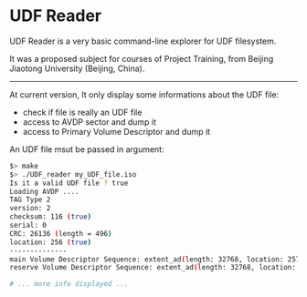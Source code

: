 UDF Reader
==========


UDF Reader is a very basic command-line explorer for UDF filesystem.

It was a proposed subject for courses of Project Training,
from Beijing Jiaotong University (Beijing, China).

___

At current version, It only display some informations about the UDF file:

 - check if file is really an UDF file
 - access to AVDP sector and dump it
 - access to Primary Volume Descriptor and dump it

An UDF file msut be passed in argument:

```bash
$> make
$> ./UDF_reader my_UDF_file.iso
Is it a valid UDF file ? true
Loading AVDP ....
TAG Type 2
version: 2
checksum: 116 (true)
serial: 0
CRC: 26136 (length = 496)
location: 256 (true)
--------------
main Volume Descriptor Sequence: extent_ad(length: 32768, location: 257)
reserve Volume Descriptor Sequence: extent_ad(length: 32768, location: 275)

# ... more info displayed ...
```
